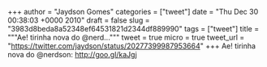 
+++
author = "Jaydson Gomes"
categories = ["tweet"]
date = "Thu Dec 30 00:38:03 +0000 2010"
draft = false
slug = "3983d8beda8a52348ef64531821d2344df889990"
tags = ["tweet"]
title = """Ae! tirinha nova do @nerd..."""
tweet = true
micro = true
tweet_url = "https://twitter.com/jaydson/status/20277399987953664"
+++
Ae! tirinha nova do @nerdson: http://goo.gl/kaJgj
